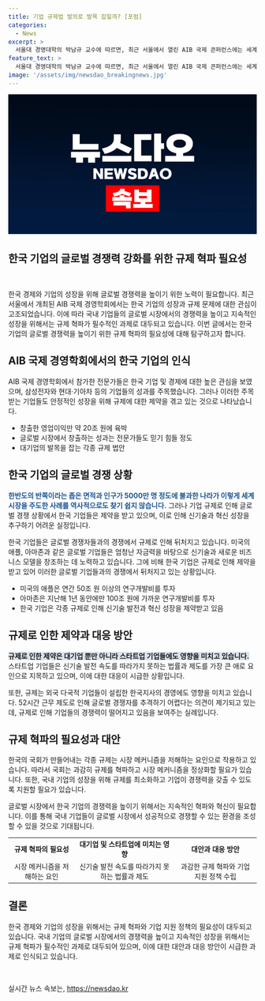 ```yaml
---
title: 기업 규제법 발의로 발목 잡힐까? [포럼]
categories:
  - News
excerpt: >
  서울대 경영대학의 박남규 교수에 따르면, 최근 서울에서 열린 AIB 국제 콘퍼런스에는 세계 각국의 전문가들이 대한민국 경제와 기업에 대한 높은 관심을 보였다. 그러나 우리의 경제 앞날은 밝지 않다고 전문가는 경고하고 있다. 대기업을 둘러싼 규제가 혁신과 글로벌 경쟁에서 우리를 제동시키고 있으며, 스타트업과 대기업의 경쟁에서도 규제가 큰 장애로 작용하고 있다. 이에 국회는 과감히 규제를 혁파해야 한다는 촉구가 제기되고 있다.
feature_text: >
  서울대 경영대학의 박남규 교수에 따르면, 최근 서울에서 열린 AIB 국제 콘퍼런스에는 세계 각국의 전문가들이 대한민국 경제와 기업에 대한 높은 관심을 보였다. 그러나 우리의 경제 앞날은 밝지 않다고 전문가는 경고하고 있다. 대기업을 둘러싼 규제가 혁신과 글로벌 경쟁에서 우리를 제동시키고 있으며, 스타트업과 대기업의 경쟁에서도 규제가 큰 장애로 작용하고 있다. 이에 국회는 과감히 규제를 혁파해야 한다는 촉구가 제기되고 있다.
image: '/assets/img/newsdao_breakingnews.jpg'
---
```


<p><img src="/assets/img/newsdao_breakingnews.jpg" alt="koreaapp 속보" /></p>

<h2 data-ke-size="size32">한국 기업의 글로벌 경쟁력 강화를 위한 규제 혁파 필요성</h2>

<p data-ke-size="size16">&nbsp;</p>

<p data-ke-size="size16">한국 경제와 기업의 성장을 위해 글로벌 경쟁력을 높이기 위한 노력이 필요합니다. 최근 서울에서 개최된 AIB 국제 경영학회에서는 한국 기업의 성장과 규제 문제에 대한 관심이 고조되었습니다. 이에 따라 국내 기업들의 글로벌 시장에서의 경쟁력을 높이고 지속적인 성장을 위해서는 규제 혁파가 필수적인 과제로 대두되고 있습니다. 이번 글에서는 한국 기업의 글로벌 경쟁력을 높이기 위한 규제 혁파의 필요성에 대해 탐구하고자 합니다.</p>

<h2 data-ke-size="size24">AIB 국제 경영학회에서의 한국 기업의 인식</h2>

<p data-ke-size="size16">AIB 국제 경영학회에서 참가한 전문가들은 한국 기업 및 경제에 대한 높은 관심을 보였으며, 삼성전자와 현대·기아차 등의 기업들의 성과를 주목했습니다. 그러나 이러한 주목 받는 기업들도 안정적인 성장을 위해 규제에 대한 제약을 겪고 있는 것으로 나타났습니다.</p>

<ul>
  <li>창출한 영업이익만 약 20조 원에 육박</li>
  <li>글로벌 시장에서 창출하는 성과는 전문가들도 믿기 힘들 정도</li>
  <li>대기업의 발목을 잡는 각종 규제 법안</li>
</ul>

<h2 data-ke-size="size24">한국 기업의 글로벌 경쟁 상황</h2>

<p data-ke-size="size16"><b><span style="color: #1a5490;">한반도의 반쪽이라는 좁은 면적과 인구가 5000만 명 정도에 불과한 나라가 이렇게 세계 시장을 주도한 사례를 역사적으로도 찾기 쉽지 않습니다.</span></b> 그러나 기업 규제로 인해 글로벌 경쟁 상황에서 한국 기업들은 제약을 받고 있으며, 이로 인해 신기술과 혁신 성장을 추구하기 어려운 실정입니다.</p>

<p data-ke-size="size16">한국 기업들은 글로벌 경쟁자들과의 경쟁에서 규제로 인해 뒤처지고 있습니다. 미국의 애플, 아마존과 같은 글로벌 기업들은 엄청난 자금력을 바탕으로 신기술과 새로운 비즈니스 모델을 창조하는 데 노력하고 있습니다. 그에 비해 한국 기업은 규제로 인해 제약을 받고 있어 이러한 글로벌 기업들과의 경쟁에서 뒤처지고 있는 상황입니다.</p>

<ul>
  <li>미국의 애플은 연간 50조 원 이상의 연구개발비를 투자</li>
  <li>아마존은 지난해 1년 동안에만 100조 원에 가까운 연구개발비를 투자</li>
  <li>한국 기업은 각종 규제로 인해 신기술 발전과 혁신 성장을 제약받고 있음</li>
</ul>

<h2 data-ke-size="size24">규제로 인한 제약과 대응 방안</h2>

<p data-ke-size="size16"><b><span style="background-color: #21538527;">규제로 인한 제약은 대기업 뿐만 아니라 스타트업 기업들에도 영향을 미치고 있습니다.</span></b> 스타트업 기업들은 신기술 발전 속도를 따라가지 못하는 법률과 제도를 가장 큰 애로 요인으로 지목하고 있으며, 이에 대한 대응이 시급한 상황입니다.</p>

<p data-ke-size="size16">또한, 규제는 외국 다국적 기업들이 설립한 한국지사의 경영에도 영향을 미치고 있습니다. 52시간 근무 제도로 인해 글로벌 경쟁자를 추격하기 어렵다는 의견이 제기되고 있는데, 규제로 인해 기업들의 경쟁력이 떨어지고 있음을 보여주는 실례입니다.</p>

<h2 data-ke-size="size24">규제 혁파의 필요성과 대안</h2>

<p data-ke-size="size16">한국의 국회가 만들어내는 각종 규제는 시장 메커니즘을 저해하는 요인으로 작용하고 있습니다. 따라서 국회는 과감히 규제를 혁파하고 시장 메커니즘을 정상화할 필요가 있습니다. 또한, 국내 기업의 성장을 위해 규제를 최소화하고 기업이 경쟁력을 갖출 수 있도록 지원할 필요가 있습니다.</p>

<p data-ke-size="size16">글로벌 시장에서 한국 기업의 경쟁력을 높이기 위해서는 지속적인 혁파와 혁신이 필요합니다. 이를 통해 국내 기업들이 글로벌 시장에서 성공적으로 경쟁할 수 있는 환경을 조성할 수 있을 것으로 기대됩니다.</p>

<table>
  <tbody>
    <tr>
      <td style="text-align: center; height: 17px;"><b>규제 혁파의 필요성</b></td>
      <td style="text-align: center; height: 17px;"><b>대기업 및 스타트업에 미치는 영향</b></td>
      <td style="text-align: center; height: 17px;"><b>대안과 대응 방안</b></td>
    </tr>
    <tr>
      <td style="text-align: center; height: 17px;">시장 메커니즘을 저해하는 요인</td>
      <td style="text-align: center; height: 17px;">신기술 발전 속도를 따라가지 못하는 법률과 제도</td>
      <td style="text-align: center; height: 17px;">과감한 규제 혁파와 기업 지원 정책 수립</td>
    </tr>
  </tbody>
</table>

<h2 data-ke-size="size24">결론</h2>

<p data-ke-size="size16">한국 경제와 기업의 성장을 위해서는 규제 혁파와 기업 지원 정책의 필요성이 대두되고 있습니다. 국내 기업의 글로벌 시장에서의 경쟁력을 높이고 지속적인 성장을 위해서는 규제 혁파가 필수적인 과제로 대두되어 있으며, 이에 대한 대안과 대응 방안이 시급한 과제로 인식되고 있습니다.</p>

<p data-ke-size="size16">&nbsp;</p>
실시간 뉴스 속보는, <a href="https://newsdao.kr" rel="dofollow">https://newsdao.kr</a>


